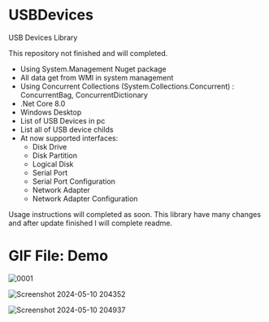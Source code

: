 # USBDevices
USB Devices Library

This repository not finished and will completed.
- Using System.Management Nuget package
- All data get from WMI in system management
- Using Concurrent Collections (System.Collections.Concurrent) : ConcurrentBag, ConcurrentDictionary
- .Net Core 8.0
- Windows Desktop 
- List of USB Devices in pc
- List all of USB device childs
- At now supported interfaces:
  - Disk Drive
  - Disk Partition
  - Logical Disk
  - Serial Port
  - Serial Port Configuration
  - Network Adapter
  - Network Adapter Configuration

 Usage instructions will completed as soon. This library have many changes and after update finished I will complete readme.

# GIF File: Demo
![0001](https://github.com/bakhshipoor/USBDevices/assets/2270529/83101ddb-78b7-4058-ae7e-deccb00da5b2)


![Screenshot 2024-05-10 204352](https://github.com/bakhshipoor/USBDevices/assets/2270529/21bf7b55-b777-4a98-8733-d4eed521830f)

![Screenshot 2024-05-10 204937](https://github.com/bakhshipoor/USBDevices/assets/2270529/3693d8f3-e864-4a16-9281-e712f52c4fe8)
